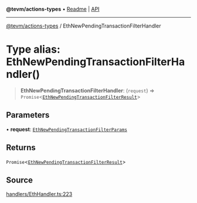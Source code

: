 **@tevm/actions-types** • [Readme](../README.md) \| [API](../globals.md)

***

[@tevm/actions-types](../README.md) / EthNewPendingTransactionFilterHandler

# Type alias: EthNewPendingTransactionFilterHandler()

> **EthNewPendingTransactionFilterHandler**: (`request`) => `Promise`\<[`EthNewPendingTransactionFilterResult`](EthNewPendingTransactionFilterResult.md)\>

## Parameters

• **request**: [`EthNewPendingTransactionFilterParams`](EthNewPendingTransactionFilterParams.md)

## Returns

`Promise`\<[`EthNewPendingTransactionFilterResult`](EthNewPendingTransactionFilterResult.md)\>

## Source

[handlers/EthHandler.ts:223](https://github.com/evmts/tevm-monorepo/blob/main/packages/actions-types/src/handlers/EthHandler.ts#L223)
